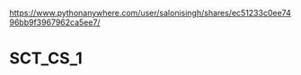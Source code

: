 https://www.pythonanywhere.com/user/salonisingh/shares/ec51233c0ee7496bb9f3967962ca5ee7/
# SCT_CS_1
